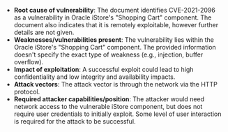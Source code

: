 - **Root cause of vulnerability**: The document identifies CVE-2021-2096 as a vulnerability in Oracle iStore's "Shopping Cart" component. The document also indicates that it is remotely exploitable, however further details are not given.
- **Weaknesses/vulnerabilities present**: The vulnerability lies within the Oracle iStore's "Shopping Cart" component.  The provided information doesn't specify the exact type of weakness (e.g., injection, buffer overflow).
- **Impact of exploitation**: A successful exploit could lead to high confidentiality and low integrity and availability impacts.
- **Attack vectors**: The attack vector is through the network via the HTTP protocol.
- **Required attacker capabilities/position**: The attacker would need network access to the vulnerable iStore component, but does not require user credentials to initially exploit. Some level of user interaction is required for the attack to be successful.